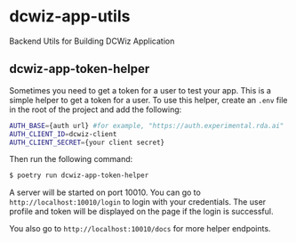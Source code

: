 # dcwiz-app-utils
Backend Utils for Building DCWiz Application

## dcwiz-app-token-helper 

Sometimes you need to get a token for a user to test your app. This is a simple helper to get a token for a user.
To use this helper, create an `.env` file in the root of the project and add the following:

```bash
AUTH_BASE={auth url} #for example, "https://auth.experimental.rda.ai"
AUTH_CLIENT_ID=dcwiz-client
AUTH_CLIENT_SECRET={your client secret}
```

Then run the following command:
```bash
$ poetry run dcwiz-app-token-helper 
```

A server will be started on port 10010. 
You can go to `http://localhost:10010/login` to login with your credentials. The user profile and token will be 
displayed on the page if the login is successful.

You also go to `http://localhost:10010/docs` for more helper endpoints.
